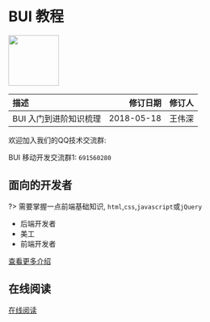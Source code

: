 
# BUI 教程

<img src="http://www.easybui.com/docs/images/applogo.png" height="100px" alt="">

| **描述**             | **修订日期**    | **修订人**    |
|:--------------------|---------------:|---------------:|
| BUI 入门到进阶知识梳理  |2018-05-18      | 王伟深      |


欢迎加入我们的QQ技术交流群:

BUI 移动开发交流群1: `691560280`


## 面向的开发者

?> 需要掌握一点前端基础知识, `html`,`css`,`javascript`或`jQuery` 

- 后端开发者
- 美工
- 前端开发者


[查看更多介绍](chapter1/about)

## 在线阅读

[在线阅读](https://imouou.github.io/BUI-Guide/)